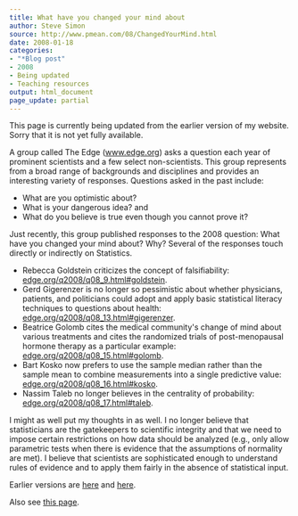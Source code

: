 ```yaml
---
title: What have you changed your mind about
author: Steve Simon
source: http://www.pmean.com/08/ChangedYourMind.html
date: 2008-01-18
categories:
- "*Blog post"
- 2008
- Being updated
- Teaching resources
output: html_document
page_update: partial
---
```

This page is currently being updated from the earlier version of my website. Sorry that it is not yet fully available.

A group called The Edge (www.edge.org) asks a question each year of prominent scientists and a few select non-scientists. This group represents from a broad range of backgrounds and disciplines and provides an interesting variety of responses. Questions asked in the past include:

-   What are you optimistic about?
-   What is your dangerous idea? and
-   What do you believe is true even though you cannot prove it?

Just recently, this group published responses to the 2008 question: What have you changed your mind about? Why? Several of the responses touch directly or indirectly on Statistics.

-   Rebecca Goldstein criticizes the concept of falsifiability: [edge.org/q2008/q08\_9.html\#goldstein](http://edge.org/q2008/q08_9.html#goldstein).
-   Gerd Gigerenzer is no longer so pessimistic about whether physicians, patients, and politicians could adopt and apply basic statistical literacy techniques to questions about health: [edge.org/q2008/q08\_13.html\#gigerenzer](http://edge.org/q2008/q08_13.html#gigerenzer).
-   Beatrice Golomb cites the medical community's change of mind about various treatments and cites the randomized trials of   post-menopausal hormone therapy as a particular example: [edge.org/q2008/q08\_15.html\#golomb](http://edge.org/q2008/q08_15.html#golomb).
-   Bart Kosko now prefers to use the sample median rather than the sample mean to combine measurements into a single predictive value: [edge.org/q2008/q08\_16.html\#kosko](http://edge.org/q2008/q08_16.html#kosko).
-   Nassim Taleb no longer believes in the centrality of probability: [edge.org/q2008/q08\_17.html\#taleb](http://edge.org/q2008/q08_17.html#taleb).

I might as well put my thoughts in as well. I no longer believe that statisticians are the gatekeepers to scientific integrity and that we need to impose certain restrictions on how data should be analyzed (e.g., only allow parametric tests when there is evidence that the assumptions of normality are met). I believe that scientists are sophisticated enough to understand rules of evidence and to apply them fairly in the absence of statistical input.

Earlier versions are [here][sim1] and [here][sim2].

[sim1]: http://www.pmean.com/08/ChangedYourMind.html
[sim2]: http://new.pmean.com/changed-your-mind/

Also see [this page][sim3].

[sim3]: http://www.pmean.com/08a/ChangedYourMind.html
